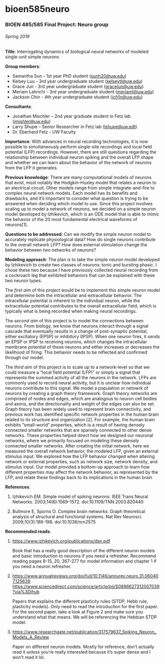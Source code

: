 ﻿# bioen585neuro

### BIOEN 485/585 Final	Project: Neuro group
###### Spring 2019
**Title**: Interrogating dynamics of biological neural networks of modeled single-unit simple neurons 

**Group members**:  
- Samantha Sun - 1st year PhD student (sunh20@uw.edu)
- Kelsey Luu - 3rd year undergraduate student (kelseytl@uw.edu)
- Grace Jun - 3rd year undergraduate student (gracejun@uw.edu)
- Meriam Lahrichi - 3rd year undergraduate student (meriaml@uw.edu)
- Jackson Chin - 4th year undergraduate student (jch1n@uw.edu)

**Consultants**:  
- Jonathan Mischler – 2nd year graduate student in Fetz lab (jmishler@uw.edu)
- Larry Shupe – Senior Researcher in Fetz lab (lshupe@uw.edt) 
- Dr. Eberhard Fetz - UW Faculty

**Importance**: With advances in neural recording technologies, it is now possible to simultaneously perform single-site recordings and local field potential (LFP) recordings. However, there are still questions regarding the relationship between individual neuron spiking and the overall LFP shape and whether we can learn about the behavior of the network of neurons from the LFP it generates. 

**Previous knowledge**: There are many computational models of neurons that exist, most notably the Hodgkin-Huxley model that relates a neuron to an electrical circuit. Other models range from simple integrate-and-fire to complex neural network models. Each model has its benefits and drawbacks, and it’s important to consider what question is trying to be answered when deciding which model to use. Since this project involves scaling up to model a network of neurons, we decided on a simple neuron model developed by Izhikevich, which is an ODE model that is able to mimic the behavior of the 20 most fundamental electrical waveforms of neurons[1].

**Questions to be addressed**: Can we modify the simple neuron model to accurately replicate physiological data? How do single neurons contribute to the overall network LFP? How does external stimulation change the behavior between two networks of neurons?

**Modeling approach**: The plan is to take the simple neuron model developed by Izhikevich to create two classes of neurons: tonic and bursting phasic. I chose these two because I have previously collected neural recording from a cockroach leg that exhibited behaviors that can be explained with these two neuron types. 

The *first aim* of this project would be to implement this simple neuron model and determine both the intracellular and extracellular behavior. The intracellular potential is inherent to the individual neuron, while the extracellular potential contributes to the overall extracellular field, which is typically what is being recorded when making neural recordings. 

The *second aim* of this project is to model the connections between neurons. From biology, we know that neurons interact through a signal cascade that eventually results in a change of post-synaptic potential, either excitatory (EPSP) or inhibitory (IPSP). When one neuron fires, it sends an EPSP or IPSP to receiving neurons, which changes the intracellular membrane potential of these neurons and either increases or decreases the likelihood of firing. This behavior needs to be reflected and confirmed through our model. 

The *third aim* of this project is to scale up to a network-level so that we could measure a “local field potential (LFP)” or simply a signal that represents the summed activity of all the neurons in the network. LFPs are commonly used to record neural activity, but it is unclear how individual neurons contribute to this signal. We model a population or netowrk of neurons by creating a graph theory framework. Graph theory networks are comprised of nodes and edges, which are analogous to neuron cell bodies and axons, and the directionality and weight of the edges can also be set. Graph theory has been widely used to represent brain connectivity, and previous work has identified specific network properties in the human brain related to its structure and organization [2]. For example, the human brain exhibits “small-world” properties, which is a result of having densely connected smaller networks that are sparsely connected to other dense networks. These properties helped direct how we designed our neuronal networks, where we primarily focused on modeling these densely connected smaller networks. After creating the initial network, here we measured the overall network behavior, the modeled LFP, given an external stimulus input.  We explored how the LFP behavior changed when altering network or external properties, such as network size, network density, and stimulus input. Our model provided a bottom-up approach to learn how different properties may affect the network behavior, as represented by the LFP, and relate these findings back to its implications in the human brain

**References**:
1. 	Izhikevich EM. Simple model of spiking neurons. IEEE Trans Neural Networks. 2003;14(6):1569-1572. doi:10.1109/TNN.2003.820440

2. 	Bullmore E, Sporns O. Complex brain networks: Graph theoretical analysis of structural and functional systems. Nat Rev Neurosci. 2009;10(3):186-198. doi:10.1038/nrn2575

**Recommended reads**:  
1. https://www.izhikevich.org/publications/dsn.pdf  

   Book that has a really good description of the different neuron models and basic introduction to neurons if you need a refresher. Recommend reading pages 8-15, 20, 267-277 for model information and chapter 1 if you need a neuron refresher.   

2. https://www.annualreviews.org/doi/full/10.1146/annurev.neuro.31.060407.125639  
https://www.sciencedirect.com/science/article/pii/S0896627312007039?via%3Dihub  

   Papers that explains the different plasticity rules (STDP, Hebb rule, plasticity models). Only need to read the introduction for the first paper. For the second paper, take a look at Figure 2 and make sure you understand what that means. We will be referencing the Hebbian STDP model.  

3. https://www.researchgate.net/publication/317579637_Spiking_Neuron_Models_A_Review  

   Paper on different neuron models. Mostly for reference, don’t actually read it unless you’re really interested because it’s super dense and I won’t read it lol.
